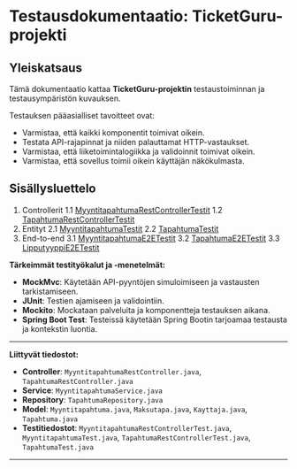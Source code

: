 # Testausdokumentaatio: TicketGuru-projekti

## Yleiskatsaus

Tämä dokumentaatio kattaa **TicketGuru-projektin** testaustoiminnan ja testausympäristön kuvauksen.

Testauksen pääasialliset tavoitteet ovat:

- Varmistaa, että kaikki komponentit toimivat oikein.
- Testata API-rajapinnat ja niiden palauttamat HTTP-vastaukset.
- Varmistaa, että liiketoimintalogiikka ja validoinnit toimivat oikein.
- Varmistaa, että sovellus toimii oikein käyttäjän näkökulmasta.

## Sisällysluettelo

1. Controllerit
    1.1 [MyyntitapahtumaRestControllerTestit](controllerit/MyyntitapahtumaRestControllerTestit.md)
    1.2 [TapahtumaRestControllerTestit](controllerit/TapahtumaRestControllerTestit.md)
2. Entityt
    2.1 [MyyntitapahtumaTestit](entityt/MyyntitapahtumaTestit.md)
    2.2 [TapahtumaTestit](entityt/TapahtumaTestit.md)
2. End-to-end
    3.1 [MyyntitapahtumaE2ETestit](end2end/MyyntitapahtumaE2ETestit.md)
    3.2 [TapahtumaE2ETestit](end2end/TapahtumaE2ETestit.md)
    3.3 [LipputyyppiE2ETestit](end2end/LipputyyppiE2ETestit.md)


**Tärkeimmät testityökalut ja -menetelmät:**

- **MockMvc**: Käytetään API-pyyntöjen simuloimiseen ja vastausten tarkistamiseen.
- **JUnit**: Testien ajamiseen ja validointiin.
- **Mockito**: Mockataan palveluita ja komponentteja testauksen aikana.
- **Spring Boot Test**: Testeissä käytetään Spring Bootin tarjoamaa testausta ja kontekstin luontia.

---

**Liittyvät tiedostot:**

- **Controller**: `MyyntitapahtumaRestController.java`, `TapahtumaRestController.java`
- **Service**: `MyyntitapahtumaService.java`
- **Repository**: `TapahtumaRepository.java`
- **Model**: `Myyntitapahtuma.java`, `Maksutapa.java`, `Kayttaja.java`, `Tapahtuma.java`
- **Testitiedostot**: `MyyntitapahtumaRestControllerTest.java`, `MyyntitapahtumaTest.java`, `TapahtumaRestControllerTest.java`, `TapahtumaTest.java`

---
